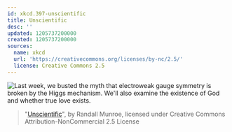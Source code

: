 ```yaml
---
id: xkcd.397-unscientific
title: Unscientific
desc: ''
updated: 1205737200000
created: 1205737200000
sources:
  name: xkcd
  url: 'https://creativecommons.org/licenses/by-nc/2.5/'
  license: Creative Commons 2.5
---
```

![Last week, we busted the myth that electroweak gauge symmetry is broken by the Higgs mechanism.  We'll also examine the existence of God and whether true love exists.](https://imgs.xkcd.com/comics/unscientific.png)
> "[Unscientific](https://xkcd.com/397/)", by Randall Munroe, licensed under Creative Commons Attribution-NonCommercial 2.5 License
